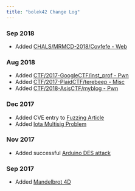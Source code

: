 ```yaml
---
title: "bolek42 Change Log"
---
```


### Sep 2018
- Added [CHALS/MRMCD-2018/Covfefe - Web](chals/MRMCD-2018/Covfefe/README.html)

### Aug 2018
- Added [CTF/2017-GoogleCTF/inst_prof - Pwn](ctf/2017-GoogleCTF/inst_prof)
- Added [CTF/2017-PlaidCTF/terebeep - Misc](ctf/2017-PlaidCTF/terebeep)
- Added [CTF/2018-AsisCTF/myblog - Pwn](ctf/2018-AsisCTF/myblog)

### Dec 2017
- Added CVE entry to [Fuzzing Article](sec/fuzz.html)
- Added [Iota Multisig Problem](sec/iota.md)

### Nov 2017
- Added successful [Arduino DES attack](sca/arduino.html)

### Sep 2017
- Added [Mandelbrot 4D](misc/mandelbrot.html)
